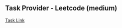 ## Task Provider - Leetcode (medium)

[Task Link](https://leetcode.com/problems/lowest-common-ancestor-of-a-binary-tree/description/?envType=study-plan-v2&envId=top-interview-150)